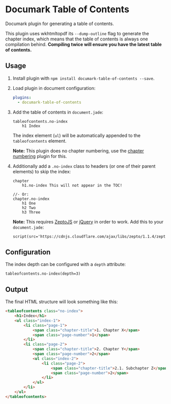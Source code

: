 # Documark Table of Contents

Documark plugin for generating a table of contents.

This plugin uses wkhtmltopdf its `--dump-outline` flag to generate the chapter index,
which means that the table of contents is always one compilation behind.
__Compiling twice will ensure you have the latest table of contents.__

## Usage

1. Install plugin with `npm install documark-table-of-contents --save`.

2. Load plugin in document configuration:

	```yaml
	plugins:
	  - documark-table-of-contents
	```

3. Add the table of contents in `document.jade`:

	```jade
	tableofcontents.no-index
		h1 Index
	```

	The index element (`ul`) will be automatically appended to the `tableofcontents` element.

	__Note:__ This plugin does no chapter numbering, use the [chapter numbering][documark-chapter-numbering] plugin for this.

4. Additionally add a `.no-index` class to headers (or one of their parent elements) to skip the index:

	```jade
	chapter
		h1.no-index This will not appear in the TOC!

	//- Or:
	chapter.no-index
		h1 One
		h2 Two
		h3 Three
	```

	__Note:__ This requires [ZeptoJS][zeptojs] or [jQuery][jquery] in order to work. Add this to your `document.jade`:

	```jade
	script(src='https://cdnjs.cloudflare.com/ajax/libs/zepto/1.1.4/zepto.min.js')
	```

## Configuration

The index depth can be configured with a `depth` attribute:

```jade
tableofcontents.no-index(depth=3)
```

## Output

The final HTML structure will look something like this:

```html
<tableofcontents class="no-index">
	<h1>Index</h1>
	<ul class="index-1">
		<li class="page-1">
			<span class="chapter-title">1. Chapter X</span>
			<span class="page-number">1</span>
		</li>
		<li class="page-2">
			<span class="chapter-title">2. Chapter Y</span>
			<span class="page-number">2</span>
			<ul class="index-2">
				<li class="page-2">
					<span class="chapter-title">2.1. Subchapter Z</span>
					<span class="page-number">2</span>
				</li>
			</ul>
		</li>
	</ul>
</tableofcontents>
```

[documark-chapter-numbering]: https://github.com/mauvm/documark-chapter-numbering
[zeptojs]: http://zeptojs.com/
[jquery]: http://jquery.com/

